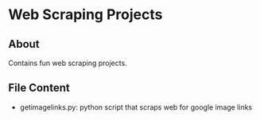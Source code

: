 # Web Scraping Projects

## About 

Contains fun web scraping projects. 

## File Content 

- getimagelinks.py: python script that scraps web for google image links
